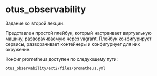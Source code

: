 # otus_observability

Задание ко второй лекции.

Представлен простой плейбук, который настраивает виртуальную машину, разворачиваемую через vagrant.
Плейбук конфигурирует сервисы, разворачивает контейнеры и конфигуриует для них окружение.

Конфиг prometheus доступен по следующему пути:
```
otus_observability/ext2/files/prometheus.yml
```